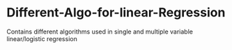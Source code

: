 # Different-Algo-for-linear-Regression
Contains different algorithms used in single and multiple variable linear/logistic regression 
